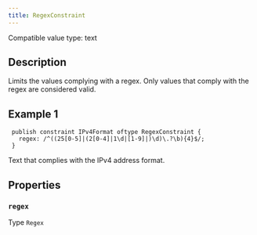 ```yaml
---
title: RegexConstraint
---
```


<!-- Do NOT change this document as it is auto-generated from the language server -->

Compatible value type: text

## Description

Limits the values complying with a regex.
 Only values that comply with the regex are considered valid.

## Example 1

```jayvee
 publish constraint IPv4Format oftype RegexConstraint {
   regex: /^((25[0-5]|(2[0-4]|1\d|[1-9]|)\d)\.?\b){4}$/;
 }
```

Text that complies with the IPv4 address format.

## Properties

### `regex`

Type `Regex`
